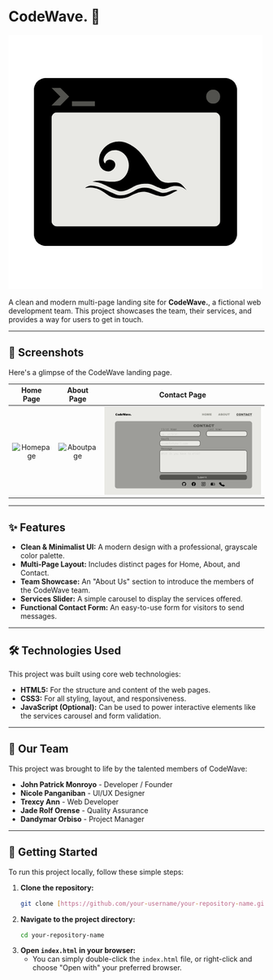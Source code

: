 # CodeWave. 🌊

![CodeWave Logo](image/black%20logo.png)

A clean and modern multi-page landing site for **CodeWave.**, a fictional web development team. This project showcases the team, their services, and provides a way for users to get in touch.

***

## 📸 Screenshots

Here's a glimpse of the CodeWave landing page.

| Home Page | About Page | Contact Page |
| :---: | :---: | :---: |
| ![Homepage](image/Homepage.jpg) | ![Aboutpage](image/Aboutpage.jpg) | ![Contactpage](image/Contactpage.png) |

***

## ✨ Features

* **Clean & Minimalist UI:** A modern design with a professional, grayscale color palette.
* **Multi-Page Layout:** Includes distinct pages for Home, About, and Contact.
* **Team Showcase:** An "About Us" section to introduce the members of the CodeWave team.
* **Services Slider:** A simple carousel to display the services offered.
* **Functional Contact Form:** An easy-to-use form for visitors to send messages.

***

## 🛠️ Technologies Used

This project was built using core web technologies:

* **HTML5:** For the structure and content of the web pages.
* **CSS3:** For all styling, layout, and responsiveness.
* **JavaScript (Optional):** Can be used to power interactive elements like the services carousel and form validation.

***

## 👥 Our Team

This project was brought to life by the talented members of CodeWave:

* **John Patrick Monroyo** - Developer / Founder
* **Nicole Panganiban** - UI/UX Designer
* **Trexcy Ann** - Web Developer
* **Jade Rolf Orense** - Quality Assurance
* **Dandymar Orbiso** - Project Manager

***

## 🏁 Getting Started

To run this project locally, follow these simple steps:

1.  **Clone the repository:**
    ```sh
    git clone [https://github.com/your-username/your-repository-name.git](https://github.com/your-username/your-repository-name.git)
    ```
2.  **Navigate to the project directory:**
    ```sh
    cd your-repository-name
    ```
3.  **Open `index.html` in your browser:**
    * You can simply double-click the `index.html` file, or right-click and choose "Open with" your preferred browser.
